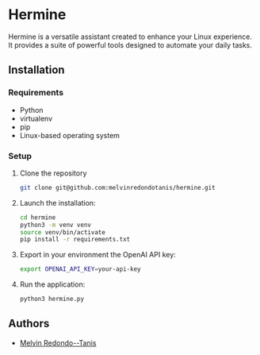 # Hermine

Hermine is a versatile assistant created to enhance your Linux experience. It provides a suite of powerful tools designed to automate your daily tasks.

## Installation

### Requirements
- Python
- virtualenv
- pip
- Linux-based operating system

### Setup
1. Clone the repository
    ```bash
    git clone git@github.com:melvinredondotanis/hermine.git
    ```
2. Launch the installation:
    ```bash
    cd hermine
    python3 -m venv venv
    source venv/bin/activate
    pip install -r requirements.txt
    ```
3. Export in your environment the OpenAI API key:
    ```bash
    export OPENAI_API_KEY=your-api-key
    ```
4. Run the application:
    ```bash
    python3 hermine.py
    ```

## Authors
- [Melvin Redondo--Tanis]('mailto:melvin@redondotanis.com')
